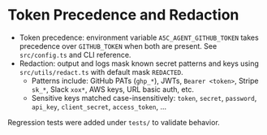 # Token Precedence and Redaction

- Token precedence: environment variable `A5C_AGENT_GITHUB_TOKEN` takes precedence over `GITHUB_TOKEN` when both are present. See `src/config.ts` and CLI reference.
- Redaction: output and logs mask known secret patterns and keys using `src/utils/redact.ts` with default mask `REDACTED`.
  - Patterns include: GitHub PATs (`ghp_*`), JWTs, `Bearer <token>`, Stripe `sk_*`, Slack `xox*`, AWS keys, URL basic auth, etc.
  - Sensitive keys matched case-insensitively: `token`, `secret`, `password`, `api_key`, `client_secret`, `access_token`, ...

Regression tests were added under `tests/` to validate behavior.
